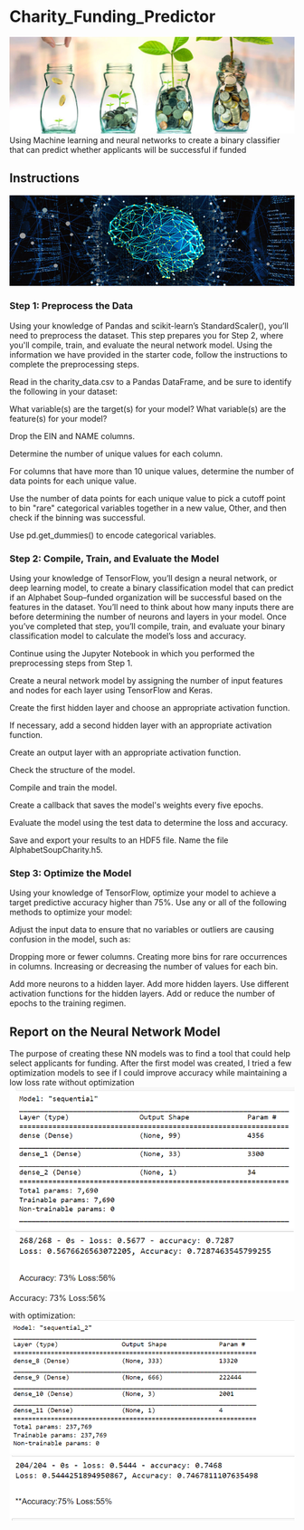 # Charity_Funding_Predictor

![funded](Images/cover1.jpg)
Using Machine learning and neural networks  to create a binary classifier that can predict whether applicants will be successful if funded
## Instructions
![funded](Images/cover.jpg)
### Step 1: Preprocess the Data
Using your knowledge of Pandas and scikit-learn’s StandardScaler(), you’ll need to preprocess the dataset. This step prepares you for Step 2, where you'll compile, train, and evaluate the neural network model.
Using the information we have provided in the starter code, follow the instructions to complete the preprocessing steps.

Read in the charity_data.csv to a Pandas DataFrame, and be sure to identify the following in your dataset:


What variable(s) are the target(s) for your model?
What variable(s) are the feature(s) for your model?



Drop the EIN and NAME columns.


Determine the number of unique values for each column.


For columns that have more than 10 unique values, determine the number of data points for each unique value.


Use the number of data points for each unique value to pick a cutoff point to bin "rare" categorical variables together in a new value, Other, and then check if the binning was successful.


Use pd.get_dummies() to encode categorical variables.



### Step 2: Compile, Train, and Evaluate the Model
Using your knowledge of TensorFlow, you’ll design a neural network, or deep learning model, to create a binary classification model that can predict if an Alphabet Soup–funded organization will be successful based on the features in the dataset. You’ll need to think about how many inputs there are before determining the number of neurons and layers in your model. Once you’ve completed that step, you’ll compile, train, and evaluate your binary classification model to calculate the model’s loss and accuracy.


Continue using the Jupyter Notebook in which you performed the preprocessing steps from Step 1.


Create a neural network model by assigning the number of input features and nodes for each layer using TensorFlow and Keras.


Create the first hidden layer and choose an appropriate activation function.


If necessary, add a second hidden layer with an appropriate activation function.


Create an output layer with an appropriate activation function.


Check the structure of the model.


Compile and train the model.


Create a callback that saves the model's weights every five epochs.


Evaluate the model using the test data to determine the loss and accuracy.


Save and export your results to an HDF5 file. Name the file AlphabetSoupCharity.h5.



### Step 3: Optimize the Model
Using your knowledge of TensorFlow, optimize your model to achieve a target predictive accuracy higher than 75%.
Use any or all of the following methods to optimize your model:

Adjust the input data to ensure that no variables or outliers are causing confusion in the model, such as:

Dropping more or fewer columns.
Creating more bins for rare occurrences in columns.
Increasing or decreasing the number of values for each bin.


Add more neurons to a hidden layer.
Add more hidden layers.
Use different activation functions for the hidden layers.
Add or reduce the number of epochs to the training regimen.






## Report on the Neural Network Model
The purpose of creating these NN models was to find a tool that could help select applicants for funding. After the first model was created, I tried a few optimization models to see if I could improve accuracy while maintaining a low loss rate
without optimization
![1](Images/normal.png)
![1](Images/accuracy1.png)
Accuracy: 73%
Loss:56%

with optimization:
![1](Images/opti2.png)
![1](Images/accuracy2.png)



